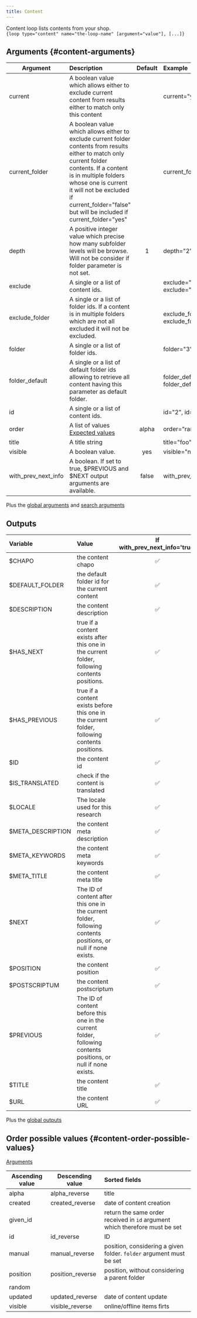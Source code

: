 ```yaml
---
title: Content
---
```


Content loop lists contents from your shop.  
`{loop type="content" name="the-loop-name" [argument="value"], [...]}`

## Arguments {#content-arguments}

| Argument              | Description                                                                                                                                                                                                                                                                                | Default| Example                                      |
| --------------------- |:------------------------------------------------------------------------------------------------------------------------------------------------------------------------------------------------------------------------------------------------------------------------------------------ | :----: | :------------------------------------------- |
| current               | A boolean value which allows either to exclude current content from results either to match only this content                                                                                                                                                                              |        |  current="yes"                               |
| current_folder        | A boolean value which allows either to exclude current folder contents from results either to match only current folder contents. If a content is in multiple folders whose one is current it will not be excluded if current_folder="false" but will be included if current_folder="yes"  |        |   current_folder="yes"                       |
| depth                 | A positive integer value which precise how many subfolder levels will be browse. Will not be consider if folder parameter is not set.                                                                                                                                                      | 1      |   depth="2"                                  |
| exclude               | A single or a list of content ids.                                                                                                                                                                                                                                                         |        |   exclude="2", exclude="1,4,7"               |
| exclude_folder        | A single or a list of folder ids. If a content is in multiple folders which are not all excluded it will not be excluded.                                                                                                                                                                  |        |   exclude_folder="2", exclude_folder="1,4,7" |
| folder                | A single or a list of folder ids.                                                                                                                                                                                                                                                          |        |   folder="3", folder="2,5,8"                 |
| folder_default        | A single or a list of default folder ids allowing to retrieve all content having this parameter as default folder.                                                                                                                                                                         |        |   folder_default="2", folder_default="1,4,7" |
| id                    | A single or a list of content ids.                                                                                                                                                                                                                                                         |        |  id="2", id="1,4,7"                          |
| order                 | A list of values <br/> [Expected values](#content-order-possible-values)                                                                                                                                                                                                                   | alpha  | order="random"                               |
| title                 | A title string                                                                                                                                                                                                                                                                             |        | title="foo"                                  |
| visible               | A boolean value.                                                                                                                                                                                                                                                                           | yes    | visible="no"                                 |
| with_prev_next_info   | A boolean. If set to true, $PREVIOUS and $NEXT output arguments are available.                                                                                                                                                                                                             | false  | with_prev_next_info="yes"                    |

Plus the [global arguments](./global_arguments) and [search arguments](./search_arguments)

## Outputs

| Variable                                                                      | Value                                                                                                          | If with_prev_next_info='true' | If with_prev_next_info='false' |
| :---------------------------------------------------------------------------  | :------------------------------------------------------------------------------------------------------------- | :---------------------------: | :----------------------------: |
| $CHAPO                                                                        | the content chapo                                                                                              | ✅                             | ✅                             |
| $DEFAULT_FOLDER                                                               | the default folder id for the current content                                                                  | ✅                             | ✅                             |
| $DESCRIPTION                                                                  | the content description                                                                                        | ✅                             | ✅                             |
| $HAS_NEXT                                                                     | true if a content exists after this one in the current folder, following contents positions.                   | ✅                             | 🚫                             |
| $HAS_PREVIOUS                                                                 | true if a content exists before this one in the current folder, following contents positions.                  | ✅                             | 🚫                             |
| $ID                                                                           | the content id                                                                                                 | ✅                             | ✅                             |
| $IS_TRANSLATED                                                                | check if the content is translated                                                                             | ✅                             | ✅                             |
| $LOCALE                                                                       | The locale used for this research                                                                              | ✅                             | ✅                             |
| $META_DESCRIPTION                                                             | the content meta description                                                                                   | ✅                             | ✅                             |
| $META_KEYWORDS                                                                | the content meta keywords                                                                                      | ✅                             | ✅                             |
| $META_TITLE                                                                   | the content meta title                                                                                         | ✅                             | ✅                             |
| $NEXT                                                                         | The ID of content after this one in the current folder, following contents positions, or null if none exists.  | ✅                             | 🚫                             |
| $POSITION                                                                     | the content position                                                                                           | ✅                             | ✅                             |
| $POSTSCRIPTUM                                                                 | the content postscriptum                                                                                       | ✅                             | ✅                             |
| $PREVIOUS                                                                     | The ID of content before this one in the current folder, following contents positions, or null if none exists. | ✅                             | 🚫                             |
| $TITLE                                                                        | the content title                                                                                              | ✅                             | ✅                             |
| $URL                                                                          | the content URL                                                                                                | ✅                             | ✅                             |

Plus the [global outputs](./global_outputs)

## Order possible values {#content-order-possible-values}

[Arguments](#content-arguments)

| Ascending value      | Descending value  | Sorted fields |
|----------------------|-------------------|:----------------------------------------------------------------------------|
| alpha                | alpha_reverse     | title                                                                       |
| created              | created_reverse   | date of content creation                                                    |
| given_id             |                   | return the same order received in `id` argument which therefore must be set |
| id                   | id_reverse        | ID                                                                          |
| manual               | manual_reverse    | position, considering a given folder. `folder` argument must be set         |
| position             | position_reverse  | position, without considering a parent folder                               |
| random               |                   |                                                                             |
| updated              | updated_reverse   | date of content update                                                      |
| visible              | visible_reverse   | online/offline items firts                                                  |
